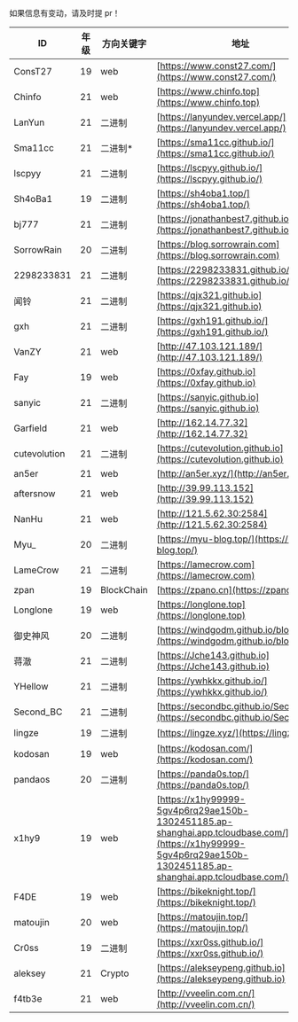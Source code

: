 如果信息有变动，请及时提 pr！


|ID|年级|方向关键字|地址|
| --------------| ------| ------------| ----------------------------------------------------------------------------------------------------------------------------------------------------------------|
|ConsT27|19|web|[https://www.const27.com/](https://www.const27.com/)|
|Chinfo|21|web|[https://www.chinfo.top](https://www.chinfo.top)|
|LanYun|21|二进制|[https://lanyundev.vercel.app/](https://lanyundev.vercel.app/)|
|Sma11cc|21|二进制*|[https://sma11cc.github.io/](https://sma11cc.github.io/)|
|lscpyy|21|二进制|[https://lscpyy.github.io/](https://lscpyy.github.io/)|
|Sh4oBa1|19|二进制|[https://sh4oba1.top/](https://sh4oba1.top/)|
|bj777|21|二进制|[https://jonathanbest7.github.io/](https://jonathanbest7.github.io/)|
|SorrowRain|20|二进制|[https://blog.sorrowrain.com](https://blog.sorrowrain.com)|
|2298233831|21|二进制|[https://2298233831.github.io/](https://2298233831.github.io/)|
|闻铃|21|二进制|[https://qjx321.github.io](https://qjx321.github.io)|
|gxh|21|二进制|[https://gxh191.github.io/](https://gxh191.github.io/)|
|VanZY|21|web|[http://47.103.121.189/](http://47.103.121.189/)|
|Fay|19|web|[https://0xfay.github.io](https://0xfay.github.io)|
|sanyic|21|二进制|[https://sanyic.github.io](https://sanyic.github.io)|
|Garfield|21|web|[http://162.14.77.32](http://162.14.77.32)|
|cutevolution|21|二进制|[https://cutevolution.github.io](https://cutevolution.github.io)|
|an5er|21|web|[http://an5er.xyz/](http://an5er.xyz/)|
|aftersnow|21|web|[http://39.99.113.152](http://39.99.113.152)|
|NanHu|21|web|[http://121.5.62.30:2584](http://121.5.62.30:2584)|
|Myu_|20|二进制|[https://myu-blog.top/](https://myu-blog.top/)|
|LameCrow|21|二进制|[https://lamecrow.com](https://lamecrow.com)|
|zpan|19|BlockChain|[https://zpano.cn](https://zpano.cn)|
|Longlone|19|web|[https://longlone.top](https://longlone.top)|
|御史神风|20|二进制|[https://windgodm.github.io/blog/](https://windgodm.github.io/blog/)|
|蒋澈|21|二进制|[https://Jche143.github.io](https://Jche143.github.io)|
|YHellow|21|二进制|[https://ywhkkx.github.io/](https://ywhkkx.github.io/)|
|Second_BC|21|二进制|[https://secondbc.github.io/SecondBC/](https://secondbc.github.io/SecondBC/)|
|lingze|19|二进制|[https://lingze.xyz/](https://lingze.xyz/)|
|kodosan|19|web|[https://kodosan.com/](https://kodosan.com/)|
|pandaos|20|二进制|[https://panda0s.top/](https://panda0s.top/)|
|x1hy9|19|web|[https://x1hy99999-5gv4p6rq29ae150b-1302451185.ap-shanghai.app.tcloudbase.com/](https://x1hy99999-5gv4p6rq29ae150b-1302451185.ap-shanghai.app.tcloudbase.com/)|
|F4DE|19|web|[https://bikeknight.top/](https://bikeknight.top/)|
|matoujin|20|web|[https://matoujin.top/](https://matoujin.top/)|
|Cr0ss|19|二进制|[https://xxr0ss.github.io/](https://xxr0ss.github.io/)|
|aleksey|21|Crypto|[https://alekseypeng.github.io](https://alekseypeng.github.io)|
|f4tb3e|21|web|[http://vveelin.com.cn/](http://vveelin.com.cn/)|
